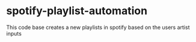 # spotify-playlist-automation
This code base creates a new playlists in spotify based on the users artist inputs
